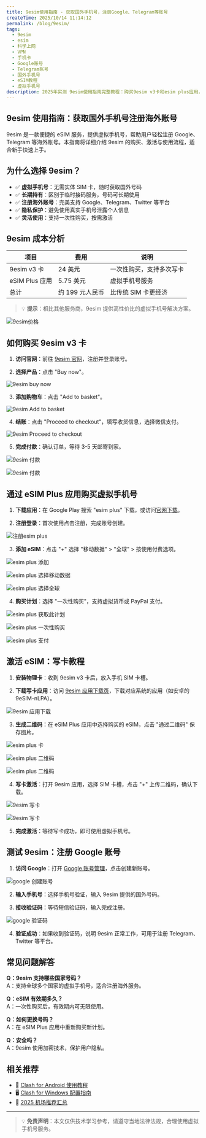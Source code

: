 ```yaml
---
title: 9esim使用指南 - 获取国外手机号，注册Google、Telegram等账号
createTime: 2025/10/14 11:14:12
permalink: /blog/9esim/
tags:
  - 9esim
  - esim
  - 科学上网
  - VPN
  - 手机卡
  - Google账号
  - Telegram账号
  - 国外手机号
  - eSIM教程
  - 虚拟手机号
description: 2025年实测 9esim使用指南完整教程：购买9esim v3卡和esim plus应用，获取国外手机号，注册Google账号、Telegram等海外服务的详细步骤。可长期持有，区别与接码平台。适合需要虚拟手机号的用户。
---
```


## 9esim 使用指南：获取国外手机号注册海外账号

9esim 是一款便捷的 eSIM 服务，提供虚拟手机号，帮助用户轻松注册 Google、Telegram 等海外账号。本指南将详细介绍 9esim 的购买、激活与使用流程，适合新手快速上手。

<!-- more -->

## 为什么选择 9esim？

- ✅ **虚拟手机号**：无需实体 SIM 卡，随时获取国外号码
- ✅ **长期持有**：区别于临时接码服务，号码可长期使用
- ✅ **注册海外账号**：完美支持 Google、Telegram、Twitter 等平台
- ✅ **隐私保护**：避免使用真实手机号泄露个人信息
- ✅ **灵活使用**：支持一次性购买，按需激活

## 9esim 成本分析

| 项目 | 费用 | 说明 |
|------|------|------|
| 9esim v3 卡 | 24 美元 | 一次性购买，支持多次写卡 |
| eSIM Plus 应用 | 5.75 美元 | 虚拟手机号服务 |
| 总计 | 约 199 元人民币 | 比传统 SIM 卡更经济 |

> 💡 **提示**：相比其他服务商，9esim 提供高性价比的虚拟手机号解决方案。

![9esim价格](images/9esim使用指南/image.png)

## 如何购买 9esim v3 卡

1. **访问官网**：前往 [9esim 官网](https://www.9esim.com/?coupon=ermaozi01)，注册并登录账号。

2. **选择产品**：点击 "Buy now"。

![9esim buy now](images/9esim使用指南/image-1.png)

3. **添加购物车**：点击 "Add to basket"。

![9esim Add to basket](images/9esim使用指南/image-3.png)

4. **结账**：点击 "Proceed to checkout"，填写收货信息，选择微信支付。

![9esim Proceed to checkout](images/9esim使用指南/image-4.png)

5. **完成付款**：确认订单，等待 3-5 天邮寄到家。

![9esim 付款](images/9esim使用指南/image-5.png)

![9esim 付款](images/9esim使用指南/image-6.png)

## 通过 eSIM Plus 应用购买虚拟手机号

1. **下载应用**：在 Google Play 搜索 "esim plus" 下载，或访问[官网下载](https://esimplus.onelink.me/WxwP/c7eggfvh)。

2. **注册登录**：首次使用点击注册，完成账号创建。

![注册esim plus](images/9esim使用指南/image-7.png)

3. **添加 eSIM**：点击 "+" 选择 "移动数据" > "全球" > 按使用付费选项。

![esim plus 添加](images/9esim使用指南/image-8.png)

![esim plus 选择移动数据](images/9esim使用指南/image-9.png)

![esim plus 选择全球](images/9esim使用指南/image-10.png)

4. **购买计划**：选择 "一次性购买"，支持虚拟货币或 PayPal 支付。

![esim plus 获取此计划](images/9esim使用指南/image-11.png)

![esim plus 一次性购买](images/9esim使用指南/image-12.png)

![esim plus 支付](images/9esim使用指南/image-13.png)

## 激活 eSIM：写卡教程

1. **安装物理卡**：收到 9esim v3 卡后，放入手机 SIM 卡槽。

2. **下载写卡应用**：访问 [9esim 应用下载页](https://www.9esim.com/ecosystem-software-download/)，下载对应系统的应用（如安卓的 9eSIM-nLPA）。

![9esim 应用下载](images/9esim使用指南/image-14.png)

3. **生成二维码**：在 eSIM Plus 应用中选择购买的 eSIM，点击 "通过二维码" 保存图片。

![esim plus 卡](images/9esim使用指南/image-16.png)

![esim plus 二维码](images/9esim使用指南/image-17.png)

![esim plus 二维码](images/9esim使用指南/image-18.png)

4. **写卡激活**：打开 9esim 应用，选择 SIM 卡槽，点击 "+" 上传二维码，确认下载。

![9esim 写卡](images/9esim使用指南/image-15.png)

![9esim 写卡](images/9esim使用指南/image-19.png)

5. **完成激活**：等待写卡成功，即可使用虚拟手机号。

## 测试 9esim：注册 Google 账号

1. **访问 Google**：打开 [Google 账号管理](https://accounts.google.com/)，点击创建新账号。

![google 创建账号](images/9esim使用指南/image-20.png)

2. **输入手机号**：选择手机号验证，输入 9esim 提供的国外号码。

3. **接收验证码**：等待短信验证码，输入完成注册。

![google 验证码](images/9esim使用指南/image-21.png)

4. **验证成功**：如果收到验证码，说明 9esim 正常工作，可用于注册 Telegram、Twitter 等平台。

## 常见问题解答

**Q：9esim 支持哪些国家号码？**  
A：支持全球多个国家的虚拟手机号，适合注册海外服务。

**Q：eSIM 有效期多久？**  
A：一次性购买后，有效期内可无限使用。

**Q：如何更换号码？**  
A：在 eSIM Plus 应用中重新购买新计划。

**Q：安全吗？**  
A：9esim 使用加密技术，保护用户隐私。

## 相关推荐

- 📱 [Clash for Android 使用教程](https://www.ermao.net/article/eh8f4n86/)  
- 🖥️ [Clash for Windows 配置指南](https://www.ermao.net/article/0gematwc/)  
- 🌟 [2025 机场推荐汇总](https://www.ermao.net/posts/vpn/)

---

> 💡 **免责声明**：本文仅供技术学习参考，请遵守当地法律法规，合理使用虚拟手机号服务。


